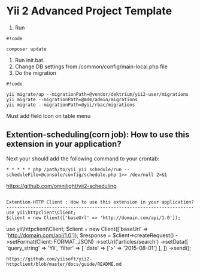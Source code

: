 Yii 2 Advanced Project Template
===============================

1. Run 
```
#!code

composer update
```

1. Run init.bat.
1. Change DB settings from /common/config/main-local.php file
1. Do the migration

```
#!code

yii migrate/up --migrationPath=@vendor/dektrium/yii2-user/migrations
yii migrate --migrationPath=@mdm/admin/migrations
yii migrate --migrationPath=@yii/rbac/migrations
```
Must add field Icon on table menu



Extention-scheduling(corn job): How to use this extension in your application?
------------------------------------------------------------------------------

Next your should add the following command to your crontab:
```
* * * * * php /path/to/yii yii schedule/run --scheduleFile=@console/config/schedule.php 1>> /dev/null 2>&1
```
https://github.com/omnilight/yii2-scheduling
```

Extention-HTTP Client : How to use this extension in your application?
----------------------------------------------------------------------
use yii\httpclient\Client;
$client = new Client(['baseUrl' => 'http://domain.com/api/1.0']);
```
use yii\httpclient\Client;
$client = new Client(['baseUrl' => 'http://domain.com/api/1.0']);
$response = $client->createRequest()
    ->setFormat(Client::FORMAT_JSON)
    ->setUrl('articles/search')
    ->setData([
        'query_string' => 'Yii',
        'filter' => [
            'date' => ['>' => '2015-08-01']
        ],
    ])
    ->send();
```
https://github.com/yiisoft/yii2-httpclient/blob/master/docs/guide/README.md
